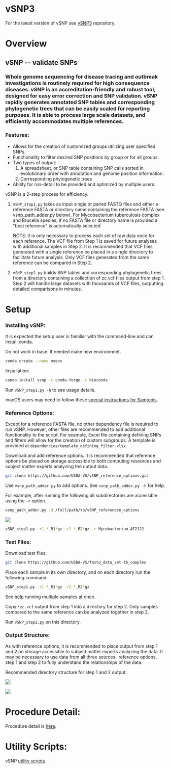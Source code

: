 # vSNP3
For the latest version of vSNP see [vSNP3](https://github.com/USDA-VS/vSNP3) repository.

# Overview

## vSNP -- validate SNPs

### Whole genome sequencing for disease tracing and outbreak investigations is routinely required for high consequence diseases.  vSNP is an accreditation-friendly and robust tool, designed for easy error correction and SNP validation. vSNP rapidly generates annotated SNP tables and corresponding  phylogenetic trees that can be easily scaled for reporting purposes.   It is able to process large scale datasets, and efficiently accommodates multiple references.

### Features:

* Allows for the creation of customized groups utilizing user specified SNPs.
* Functionality to filter desired SNP positions by group or for all groups.
* Two types of output:
  1. A spreadsheet, or SNP table containing SNP calls sorted in evolutionary order with annotation and genome position information.
  2. Corresponding phylogenetic trees
* Ability for run-detail to be provided and optimized by multiple users.


vSNP is a 2-step process for efficiency.

1. `vSNP_step1.py` takes as input single or paired FASTQ files and either a reference FASTA or directory name containing the reference FASTA (see vsnp_path_adder.py below). For Mycobacterium tuberculosis complex and Brucella species, if no FASTA file or directory name is provided a "best reference" is automatically selected


   NOTE: It is only necessary to process each set of raw data once for each reference.  The VCF file from Step 1 is saved for future analyses with additional samples in Step 2.  It is recommended that VCF files generated with a single reference be placed in a single directory to facilitate future analysis. Only VCF files generated from the same reference can be compared in Step 2.
2. `vSNP_step2.py` builds SNP tables and corresponding phylogenetic trees from a directory containing a collection of zc.vcf files output from step 1. Step 2 will handle large datasets with thousands of VCF files, outputting detailed comparisons in minutes.


# Setup

### Installing vSNP:

It is expected the setup user is familiar with the command-line and can install conda.

Do not work in base.  If needed make new environmnet.

```bash
conda create --name myenv
```

Installation:

```bash
conda install vsnp -c conda-forge -c bioconda
```

Run `vSNP_step1.py -h` to see usage details.

macOS users may need to follow these [special instructions for Samtools](./docs/macOS_special_instructions.md).

### Reference Options:

Except for a reference FASTA file, no other dependency file is required to run vSNP.  However, other files are recommended to add additional functionality to the script. For example, Excel file containing defining SNPs and filters will allow for the creation of custom subgroups.  A template is provided at `dependencies/template_defining_filter.xlsx`.

Download and add reference options. It is recommended that reference options be placed on storage accessible to both computing resources and subject matter experts analyzing the output data.

```bash
git clone https://github.com/USDA-VS/vSNP_reference_options.git
```

Use `vsnp_path_adder.py` to add options.  See `vsnp_path_adder.py -h` for help.

For example, after running the following all subdirectories are accessible using the `-r` option.  

```bash
vsnp_path_adder.py -d /full/path/to/vSNP_referenece_options
```

![](./dependencies/directory_screen_shot.png)


```bash
vSNP_step1.py -r1 *_R1*gz -r2 *_R2*gz -r Mycobacterium_AF2122
```

### Test Files:

Download test files:

```bash
git clone https://github.com/USDA-VS/fastq_data_set-tb_complex
```

Place each sample in its own directory, and on each directory run the following command:

```bash
vSNP_step1.py -r1 *_R1*gz -r2 *_R2*gz
```

See [help](./docs/run_guidance.md) running multiple samples at once.

Copy `*zc.vcf` output from step 1 into a directory for step 2. Only samples compared to the same reference can be analyzed together in step 2.<br>

Run `vSNP_step2.py` on this directory.

### Output Structure:

As with reference options, it is recommended to place output from step 1 and 2 on storage accessible to subject matter experts analyzing the data.  It may be necessary to use data from all three sources- reference options, step 1 and step 2 to fully understand the relationships of the data.

Recommended directory structure for step 1 and 2 output:

![](./dependencies/step1_screenshot.png)

![](./dependencies/step2_screenshot.png)

# Procedure Detail:
Procedure detail is [here](./docs/detailed_usage.md).

# Utility Scripts:

vSNP [utility scripts](./docs/utilities.md).

